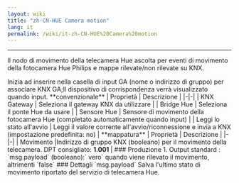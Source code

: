 ```yaml
---
layout: wiki
title: "zh-CN-HUE Camera motion"
lang: it
permalink: /wiki/it-zh-CN-HUE%20Camera%20motion
---
```

---
<p> Il nodo di movimento della telecamera Hue ascolta per eventi di movimento della fotocamera Hue Philips e mappe rilevate/non rilevate su KNX.</p>
Inizia ad inserire nella casella di input GA (nome o indirizzo di gruppo) per associare KNX GA;Il dispositivo di corrispondenza verrà visualizzato quando input.
**convenzionale**
| Proprietà | Descrizione |
|-|-|
| KNX Gateway | Seleziona il gateway KNX da utilizzare |
| Bridge Hue | Seleziona il ponte Hue da usare |
| Sensore Hue | Sensore di movimento della fotocamera Hue (completato automaticamente quando input) |
| Leggi lo stato all'avvio | Leggi il valore corrente all'avvio/riconnessione e invia a KNX (impostazione predefinita: no) |
**mappatura**
| Proprietà | Descrizione |
|-|-|
| Movimento |Indirizzo di gruppo KNX (booleano) per il movimento della telecamera. DPT consigliato: <b> 1.001 </b> |
### Produzione
1. Output standard
: `msg.payload` (booleano):` vero` quando viene rilevato il movimento, altrimenti `false`
### Dettagli
`msg.payload` Salva l'ultimo stato di movimento riportato del servizio di telecamera Hue.</script>
